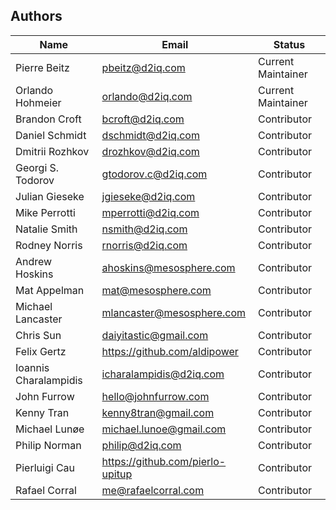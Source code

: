## Authors

| Name                  | Email                            | Status             |
| --------------------- | -------------------------------- | ------------------ |
| Pierre Beitz          | pbeitz@d2iq.com                  | Current Maintainer |
| Orlando Hohmeier      | orlando@d2iq.com                 | Current Maintainer |
| Brandon Croft         | bcroft@d2iq.com                  | Contributor        |
| Daniel Schmidt        | dschmidt@d2iq.com                | Contributor        |
| Dmitrii Rozhkov       | drozhkov@d2iq.com                | Contributor        |
| Georgi S. Todorov     | gtodorov.c@d2iq.com              | Contributor        |
| Julian Gieseke        | jgieseke@d2iq.com                | Contributor        |
| Mike Perrotti         | mperrotti@d2iq.com               | Contributor        |
| Natalie Smith         | nsmith@d2iq.com                  | Contributor        |
| Rodney Norris         | rnorris@d2iq.com                 | Contributor        |
| Andrew Hoskins        | ahoskins@mesosphere.com          | Contributor        |
| Mat Appelman          | mat@mesosphere.com               | Contributor        |
| Michael Lancaster     | mlancaster@mesosphere.com        | Contributor        |
| Chris Sun             | daiyitastic@gmail.com            | Contributor        |
| Felix Gertz           | https://github.com/aldipower     | Contributor        |
| Ioannis Charalampidis | icharalampidis@d2iq.com          | Contributor        |
| John Furrow           | hello@johnfurrow.com             | Contributor        |
| Kenny Tran            | kenny8tran@gmail.com             | Contributor        |
| Michael Lunøe         | michael.lunoe@gmail.com          | Contributor        |
| Philip Norman         | philip@d2iq.com                  | Contributor        |
| Pierluigi Cau         | https://github.com/pierlo-upitup | Contributor        |
| Rafael Corral         | me@rafaelcorral.com              | Contributor        |
